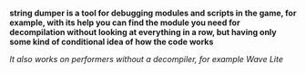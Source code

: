 **string dumper is a tool for debugging modules and scripts in the game, for example, with its help you can find the module you need for decompilation without looking at everything in a row, but having only some kind of conditional idea of how the code works**

*It also works on performers without a decompiler, for example Wave Lite*

